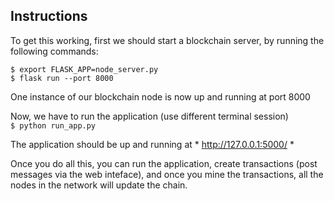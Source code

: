 ## Instructions

To get this working, first we should start a blockchain server, by running the following commands:

`$ export FLASK_APP=node_server.py`</br>
`$ flask run --port 8000`

One instance of our blockchain node is now up and running at port 8000

Now, we have to run the application (use different terminal session) </br>
`$ python run_app.py`

The application should be up and running at * http://127.0.0.1:5000/ *

Once you do all this, you can run the application, create transactions (post messages via the web inteface), and once you mine the transactions, all the nodes in the network will update the chain.

